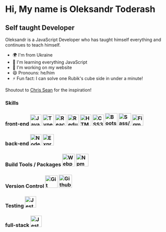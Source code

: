 Hi, My name is Oleksandr Toderash
=====================================================================================================================================

Self taught Developer
----------------------------

Oleksandr is a JavaScript Developer who has taught himself everything and continues to teach himself.

* 🌍  I'm from Ukraine
* 🧠  I'm learning everything JavaScript
* 🏡  I'm working on my website
* 😄 Pronouns: he/him
* ⚡ Fun fact: I can solve one Rubik's cube side in under a minute!

Shoutout to [Chris Sean](https://www.youtube.com/@RealChrisSean) for the inspiration!
### Skills
### front-end <a href="https://developer.mozilla.org/en-US/docs/Web/JavaScript" target="_blank" rel="noreferrer"><img src="https://raw.githubusercontent.com/danielcranney/readme-generator/main/public/icons/skills/javascript-colored.svg" width="36" height="36" alt="JavaScript" /></a> <a href="https://www.typescriptlang.org/" target="_blank" rel="noreferrer"><img src="https://raw.githubusercontent.com/danielcranney/readme-generator/main/public/icons/skills/typescript-colored.svg" width="36" height="36" alt="TypeScript" /></a> <a href="https://reactjs.org/" target="_blank" rel="noreferrer"><img src="https://raw.githubusercontent.com/danielcranney/readme-generator/main/public/icons/skills/react-colored.svg" width="36" height="36" alt="React" /></a> <a href="https://redux.js.org/" target="_blank" rel="noreferrer"><img src="https://img.icons8.com/?size=100&id=jD-fJzVguBmw&format=png&color=000000" width="36" height="36" alt="Redux" /></a> <a href="https://developer.mozilla.org/en-US/docs/Glossary/HTML5" target="_blank" rel="noreferrer"><img src="https://raw.githubusercontent.com/danielcranney/readme-generator/main/public/icons/skills/html5-colored.svg" width="36" height="36" alt="HTML5" /></a> <a href="https://www.w3.org/TR/CSS/#css" target="_blank" rel="noreferrer"><img src="https://raw.githubusercontent.com/danielcranney/readme-generator/main/public/icons/skills/css3-colored.svg" width="36" height="36" alt="CSS3" /></a> <a href="https://getbootstrap.com/" target="_blank" rel="noreferrer"><img src="https://img.icons8.com/?size=100&id=PndQWK6M1Hjo&format=png&color=000000" width="40" height="40" alt="Bootstrap" /></a> <a href="https://sass-lang.com/" target="_blank" rel="noreferrer"><img src="https://img.icons8.com/?size=100&id=QBqFNfPPB2Kx&format=png&color=000000" width="40" height="40" alt="Sass/Scss" /></a> <a href="https://www.figma.com/" target="_blank" rel="noreferrer"><img src="https://raw.githubusercontent.com/danielcranney/readme-generator/main/public/icons/skills/figma-colored.svg" width="36" height="36" alt="Figma" /></a>
### back-end <a href="https://nodejs.org/en/" target="_blank" rel="noreferrer"><img src="https://raw.githubusercontent.com/danielcranney/readme-generator/main/public/icons/skills/nodejs-colored.svg" width="36" height="36" alt="NodeJS" /></a> <a href="https://expressjs.com/" target="_blank" rel="noreferrer"><img src="https://img.icons8.com/?size=100&id=kg46nzoJrmTR&format=png&color=000000" width="36" height="36" alt="Express" /></a>

### Build Tools / Packages <a href="https://webpack.js.org/" target="_blank" rel="noreferrer"><img src="https://img.icons8.com/?size=100&id=sOWbK4N3cxGh&format=png&color=000000" width="40" height="40" alt="Webpack" /></a> <a href="https://www.npmjs.com/" target="_blank" rel="noreferrer"><img src="https://img.icons8.com/?size=100&id=24895&format=png&color=000000" width="40" height="40" alt="Npm" /></a>

### Version Control <a href="https://git-scm.com/" target="_blank" rel="noreferrer"><img src="https://img.icons8.com/?size=100&id=20906&format=png&color=000000" width="40" height="40" alt="Git" /></a> <a href="https://github.com/" target="_blank" rel="noreferrer"><img src="https://img.icons8.com/?size=100&id=16318&format=png&color=000000" width="42" height="42" alt="Github" /></a>

### Testing <a href="https://jestjs.io/" target="_blank" rel="noreferrer"><img src="https://avatars.githubusercontent.com/u/103283236?s=48&v=4" width="36" height="36" alt="Jest" /></a>

### full-stack <img src="https://pbs.twimg.com/profile_images/1565710214019444737/if82cpbS_400x400.jpg" width="36" height="36" alt="Jest" /> 
